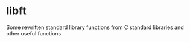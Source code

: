 # libft

Some rewritten standard library functions from C standard libraries and other useful functions.
